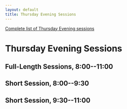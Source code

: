 ```yaml
---
layout: default
title: Thursday Evening Sessions
---
```


[Complete list of Thursday Evening sessions](complete.html)

# Thursday Evening Sessions

## Full-Length Sessions, 8:00--11:00


## Short Session, 8:00--9:30

## Short Session, 9:30--11:00

